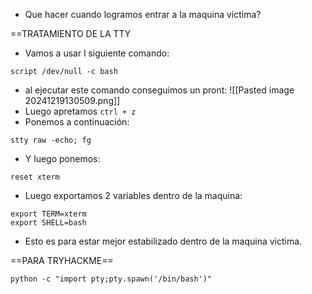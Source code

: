 - Que hacer cuando logramos entrar a la maquina victima?


==TRATAMIENTO DE LA TTY

- Vamos a usar l siguiente comando:
```
script /dev/null -c bash
```
- al ejecutar este comando conseguimos un pront:
![[Pasted image 20241219130509.png]]
- Luego apretamos `ctrl + z`
- Ponemos a continuación:
```
stty raw -echo; fg
```
- Y luego ponemos:
```
reset xterm
```
- Luego exportamos 2 variables dentro de la maquina:
```
export TERM=xterm
export SHELL=bash
```
- Esto es para estar mejor estabilizado dentro de la maquina victima.






==PARA TRYHACKME==

```
python -c "import pty;pty.spawn('/bin/bash')"
```
